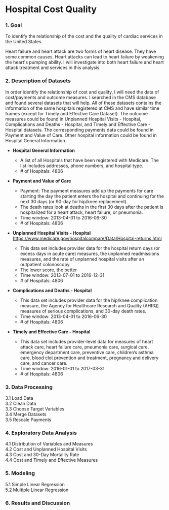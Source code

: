 # Hospital Cost Quality

### 1. Goal

To identify the relationship of the cost and the quality of cardiac services in the United States. 

Heart failure and heart attack are two forms of heart disease. They have some common causes. Heart attacks can lead to heart failure by weakening the heart's pumping ability. I will investigate into both heart failure and heart attack treatment and services in this analysis. 

### 2. Description of Datasets

In order identify the relationship of cost and quality, I will need the data of cost/payments and outcome measures. I searched in the CMS database and found several datasets that will help. All of these datasets contains the information of the same hospitals registered at CMS and have similar time frames (except for Timely and Effective Care Dataset). The outcome measures could be found in Unplanned Hospital Visits - Hospital, Complications and Deaths - Hospital, and Timely and Effective Care - Hospital datasets. The corresponding payments data could be found in Payment and Value of Care. Other hospital information could be found in  Hospital General Information. 

* **Hospital General Information** 
    * A list of all Hospitals that have been registered with Medicare. The list includes addresses, phone numbers, and hospital type.
    * \# of Hospitals: 4806
    

* **Payment and Value of Care**
    * Payment: The payment measures add up the payments for care starting the day the patient enters the hospital and continuing for the next 30 days (or 90-day for hip/knee replacement).
    * The death rates look at deaths in the first 30 days after the patient is hospitalized for a heart attack, heart failure, or pneumonia. 
    * Time window: 2013-04-01 to 2016-06-30
    * \# of Hospitals: 4806

    
* **Unplanned Hospital Visits - Hospital**  
    https://www.medicare.gov/hospitalcompare/Data/Hospital-returns.html
    * This data set includes provider data for the hospital return days (or excess days in acute care) measures, the unplanned readmissions measures, and the rate of unplanned hospital visits after an outpatient colonoscopy.
    * The lower score, the better
    * Time window: 2013-07-01 to 2016-12-31
    * \# of Hospitals: 4806
    

* **Complications and Deaths - Hospital**
    *  This data set includes provider data for the hip/knee complication measure, the Agency for Healthcare Research and Quality (AHRQ) measures of serious complications, and 30-day death rates.
    * Time window: 2013-04-01 to 2016-06-30
    * \# of Hospitals: 4806
    
    
* **Timely and Effective Care - Hospital**
    * This data set includes provider-level data for measures of heart attack care, heart failure care, pneumonia care, surgical care, emergency department care, preventive care, children’s asthma care, blood clot prevention and treatment, pregnancy and delivery care, and cancer care.
    * Time window: 2016-01-01 to 2017-03-31
    * \# of Hospitals: 4806

### 3. Data Processing
 3.1 Load Data  
 3.2 Clean Data  
 3.3 Choose Target Variables   
 3.4 Merge Datasets   
 3.5 Rescale Payments   
### 4. Exploratory Data Analysis
 4.1 Distribution of Variables and Measures    
 4.2 Cost and Unplanned Hospital Visits   
 4.3 Cost and 30-Day Mortality Rate   
 4.4 Cost and Timely and Effective Measures  
### 5. Modeling  
 5.1 Simple Linear Regression   
 5.2 Multiple Linear Regression   
### 6. Results and Discussion   
